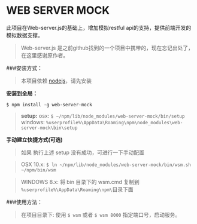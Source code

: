 ﻿# WEB SERVER MOCK
 
此项目在Web-server.js的基础上，增加模拟restful api的支持，提供前端开发的模拟数据支撑。

>Web-server.js 是之前github找到的一个项目中携带的，现在忘记出处了，在这里感谢原作者。

###安装方式：

>本项目依赖 [nodejs](http://nodejs.org/)，请先安装 

**安装到全局：**

`$ npm install -g web-server-mock`


>**setup:**
> osx: `$ ~/npm/lib/node_modules/web-server-mock/bin/setup`
>windows: `%userprofile%\AppData\Roaming\npm\node_modules\web-server-mock\bin\setup`

**手动建立快捷方式(可选)**

> 如果 执行上述 setup 没有成功，可进行一下手动配置

>OSX 10.x: 
>	`$ ln ~/npm/lib/node_modules/web-server-mock/bin/wsm.sh ~/npm/bin/wsm`

>WINDOWS 8.x: 
>将 bin 目录下的 wsm.cmd 复制到  `%userprofile%\AppData\Roaming\npm\`目录下面


###使用方法：

>在项目目录下:
使用 `$ wsm` 或者 `$ wsm 8000` 指定端口号，启动服务。

